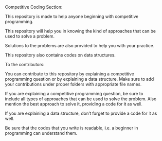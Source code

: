 Competitive Coding Section:

This repository is made to help anyone beginning with competitive programming.

This repository will help you in knowing the kind of approaches that can be used to solve a problem.

Solutions to the problems are also provided to help you with your practice.

This repository also contains codes on data structures.


To the contributors:

You can contribute to this repository by explaining a competitive programming question or by explaining a data structure.
Make sure to add your contributions under proper folders with appropriate file names.

If you are explaining a competitive programming question, be sure to include all types of approaches that can be used to solve the problem.
Also mention the best approach to solve it, providing a code for it as well.

If you are explaining a data structure, don’t forget to provide a code for it as well.

Be sure that the codes that you write is readable, i.e. a beginner in programming can understand them.

